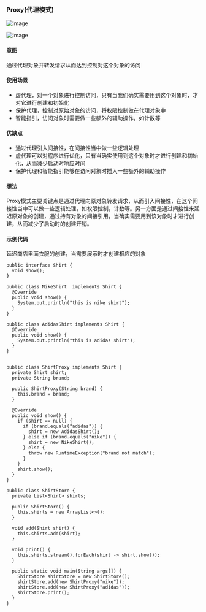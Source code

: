 ### Proxy(代理模式)

![image](https://github.com/chenhh23/Design-Patterns/blob/master/design-picture/proxy.png)

![image](https://github.com/chenhh23/Design-Patterns/blob/master/design-picture/proxy.png)

#### 意图

通过代理对象并转发请求从而达到控制对这个对象的访问

#### 使用场景
- 虚代理，对一个对象进行控制访问，只有当我们确实需要用到这个对象时，才对它进行创建和初始化
- 保护代理，控制对原始对象的访问，将权限控制做在代理对象中
- 智能指引，访问对象时需要做一些额外的辅助操作，如计数等

#### 优缺点
- 通过代理引入间接性，在间接性当中做一些逻辑处理
- 虚代理可以对程序进行优化，只有当确实使用到这个对象时才进行创建和初始化，从而减少启动时响应时间
- 保护代理和智能指引能够在访问对象时插入一些额外的辅助操作

#### 想法
Proxy模式主要关键点是通过代理向原对象转发请求，从而引入间接性，在这个间接性当中可以做一些逻辑处理，如权限控制，计数等。另一方面是通过间接性来延迟原对象的创建，通过持有对象的间接引用，当确实需要用到该对象时才进行创建，从而减少了启动时的创建开销。

#### 示例代码
延迟商店里面衣服的创建，当需要展示时才创建相应的对象
```
public interface Shirt {
  void show();
}

public class NikeShirt  implements Shirt {
  @Override
  public void show() {
    System.out.println("this is nike shirt");
  }
}

public class AdidasShirt implements Shirt {
  @Override
  public void show() {
    System.out.println("this is adidas shirt");
  }
}


public class ShirtProxy implements Shirt {
  private Shirt shirt;
  private String brand;

  public ShirtProxy(String brand) {
    this.brand = brand;
  }

  @Override
  public void show() {
    if (shirt == null) {
      if (brand.equals("adidas")) {
        shirt = new AdidasShirt();
      } else if (brand.equals("nike")) {
        shirt = new NikeShirt();
      } else {
        throw new RuntimeException("brand not match");
      }
    }
    shirt.show();
  }
}

public class ShirtStore {
  private List<Shirt> shirts;

  public ShirtStore() {
    this.shirts = new ArrayList<>();
  }

  void add(Shirt shirt) {
    this.shirts.add(shirt);
  }

  void print() {
    this.shirts.stream().forEach(shirt -> shirt.show());
  }

  public static void main(String args[]) {
    ShirtStore shirtStore = new ShirtStore();
    shirtStore.add(new ShirtProxy("nike"));
    shirtStore.add(new ShirtProxy("adidas"));
    shirtStore.print();
  }
}


```

